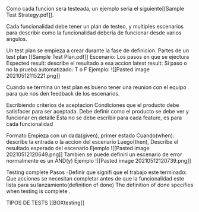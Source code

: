 Como cada funcion sera testeada, un ejemplo seria el siguiente[[Sample Test Strategy.pdf]].


Cada funcionalidad debe tener un plan de testeo, y multiples escenarios para describir como la funcionalidad deberia de funcionar desde varios angulos.


Un test plan se empieza a crear durante la fase de definicion.
Partes de un test plan [[Sample Test Plan.pdf]]
Escenario: Los pasos en que se ejectura
Expected result: describe  el resultado a esa accion
latest result: Si paso o no la prueba
automatizado: T o F
Ejemplo: ![[Pasted image 20210512115221.png]]

Cuando se termina un test plan es bueno tener una reunion con el equipo para que nos den feedback de los escenarios.


Escribiendo criterios de aceptacion
Condiciones que el producto debe satisfacer para ser aceptada.
Debe definir como el producto se debe ver y funcionar en detalle
Esta no se debe escribir para cada feature, es para cada funcionalidad

Formato
Empieza con un dada(given), primer estado
Cuando(when). describe la entrada o la accion del escenario
Luego(then), Describe el resultado esperado del escenario
Ejemplo ![[Pasted image 20210512120649.png]]
Tambien se puede definiri un escenario de error normalmente es un AND(y)
Ejemplo ![[Pasted image 20210512120739.png]]

Testing complete
Pasos
-Definir que signifi que el trabajo este terminado:
Que acciones se necesitan completar antes de que la funcionalidad este lista para su lanzamiento(definition of done)
The definition of done specifies when testing is complete .

TIPOS DE TESTS
[[BOXtesting]]





